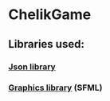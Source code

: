 # ChelikGame

## Libraries used:

### [Json library](https://github.com/nlohmann/json)
### [Graphics library](https://github.com/nlohmann/json) (SFML)